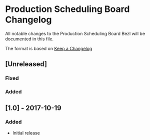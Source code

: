 # Production Scheduling Board Changelog
All notable changes to the Production Scheduling Board Bezl will be documented in this file.

The format is based on [Keep a Changelog](http://keepachangelog.com/en/1.0.0/)

## [Unreleased]
### Fixed

### Added

## [1.0] - 2017-10-19
### Added
- Initial release
